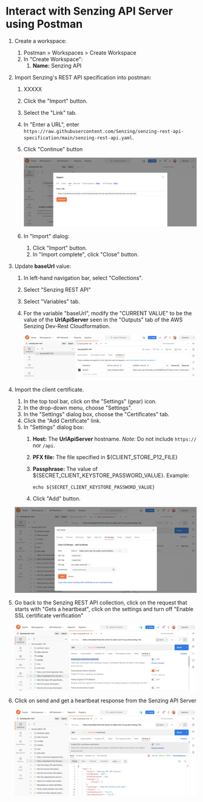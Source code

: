 # Interact with Senzing API Server using Postman

1. Create a workspace:
    1. Postman > Workspaces > Create Workspace
    1. In "Create Workspace":
        1. **Name:** Senzing API
1. Import Senzing's REST API specification into postman:
    1. XXXXX
    1. Click the "Import" button.
    1. Select the "Link" tab.
    1. In "Enter a URL", enter `https://raw.githubusercontent.com/Senzing/senzing-rest-api-specification/main/senzing-rest-api.yaml`.
    1. Click "Continue" button

        ![api import](../assets/import_api.png)

    1. In "Import" dialog:
        1. Click "Import" button.
        1. In "Import complete", click "Close" button.
1. Update **baseUrl** value:
    1. In left-hand navigation bar, select "Collections".
    1. Select "Senzing REST API"
    1. Select "Variables" tab.
    1. For the variable "baseUrl", modify the "CURRENT VALUE"
       to be the value of the **UrlApiServer** seen in the
       "Outputs" tab of the AWS Senzing Dev-Rest Cloudformation.

        ![update variable](../assets/change_var.png)

1. Import the client certificate.
    1. In the top tool bar, click on the "Settings" (gear) icon.
    1. In the drop-down menu, choose "Settings".
    1. In the "Settings" dialog box, choose the "Certificates" tab.
    1. Click the "Add Certificate" link.
    1. In "Settings" dialog box:
        1. **Host:** The **UrlApiServer** hostname.
           *Note:* Do not include `https://` nor `/api`.
        1. **PFX file:** The file specified in ${CLIENT_STORE_P12_FILE}
        1. **Passphrase:** The value of ${SECRET_CLIENT_KEYSTORE_PASSWORD_VALUE}.
           Example:

            ```console
            echo ${SECRET_CLIENT_KEYSTORE_PASSWORD_VALUE}
            ```

        1. Click "Add" button.

    ![upload certificate](../assets/certificate.png)

1. Go back to the Senzing REST API collection, click on the request that starts with "Gets a heartbeat", click on the settings and turn off "Enable SSL certificate verification"

    ![ssl disable](../assets/ssl_disable.png)

1. Click on send and get a heartbeat response from the Senzing API Server

    ![postman success](../assets/result.png)


